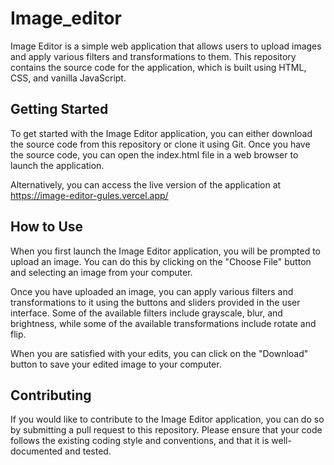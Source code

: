 # Image_editor
Image Editor is a simple web application that allows users to upload images and apply various filters and transformations to them. This repository contains the source code for the application, which is built using HTML, CSS, and vanilla JavaScript.

## Getting Started
To get started with the Image Editor application, you can either download the source code from this repository or clone it using Git. Once you have the source code, you can open the index.html file in a web browser to launch the application.

Alternatively, you can access the live version of the application at https://image-editor-gules.vercel.app/

## How to Use
When you first launch the Image Editor application, you will be prompted to upload an image. You can do this by clicking on the "Choose File" button and selecting an image from your computer.

Once you have uploaded an image, you can apply various filters and transformations to it using the buttons and sliders provided in the user interface. Some of the available filters include grayscale, blur, and brightness, while some of the available transformations include rotate and flip.

When you are satisfied with your edits, you can click on the "Download" button to save your edited image to your computer.

## Contributing
If you would like to contribute to the Image Editor application, you can do so by submitting a pull request to this repository. Please ensure that your code follows the existing coding style and conventions, and that it is well-documented and tested.
